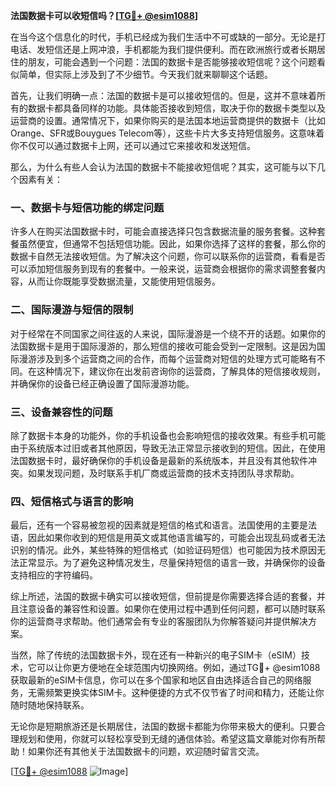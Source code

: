 **法国数据卡可以收短信吗？[[TG💪+ @esim1088](https://t.me/s/esim1088)]**

在当今这个信息化的时代，手机已经成为我们生活中不可或缺的一部分。无论是打电话、发短信还是上网冲浪，手机都能为我们提供便利。而在欧洲旅行或者长期居住的朋友，可能会遇到一个问题：法国的数据卡是否能够接收短信呢？这个问题看似简单，但实际上涉及到了不少细节。今天我们就来聊聊这个话题。

首先，让我们明确一点：法国的数据卡是可以接收短信的。但是，这并不意味着所有的数据卡都具备同样的功能。具体能否接收到短信，取决于你的数据卡类型以及运营商的设置。通常情况下，如果你购买的是法国本地运营商提供的数据卡（比如Orange、SFR或Bouygues Telecom等），这些卡片大多支持短信服务。这意味着你不仅可以通过数据卡上网，还可以通过它来接收和发送短信。

那么，为什么有些人会认为法国的数据卡不能接收短信呢？其实，这可能与以下几个因素有关：

### 一、数据卡与短信功能的绑定问题

许多人在购买法国数据卡时，可能会直接选择只包含数据流量的服务套餐。这种套餐虽然便宜，但通常不包括短信功能。因此，如果你选择了这样的套餐，那么你的数据卡自然无法接收短信。为了解决这个问题，你可以联系你的运营商，看看是否可以添加短信服务到现有的套餐中。一般来说，运营商会根据你的需求调整套餐内容，从而让你既能享受数据流量，又能使用短信服务。

### 二、国际漫游与短信的限制

对于经常在不同国家之间往返的人来说，国际漫游是一个绕不开的话题。如果你的法国数据卡是用于国际漫游的，那么短信的接收可能会受到一定限制。这是因为国际漫游涉及到多个运营商之间的合作，而每个运营商对短信的处理方式可能略有不同。在这种情况下，建议你在出发前咨询你的运营商，了解具体的短信接收规则，并确保你的设备已经正确设置了国际漫游功能。

### 三、设备兼容性的问题

除了数据卡本身的功能外，你的手机设备也会影响短信的接收效果。有些手机可能由于系统版本过旧或者其他原因，导致无法正常显示接收到的短信。因此，在使用法国数据卡时，最好确保你的手机设备是最新的系统版本，并且没有其他软件冲突。如果发现问题，及时联系手机厂商或运营商的技术支持团队寻求帮助。

### 四、短信格式与语言的影响

最后，还有一个容易被忽视的因素就是短信的格式和语言。法国使用的主要是法语，因此如果你收到的短信是用英文或其他语言编写的，可能会出现乱码或者无法识别的情况。此外，某些特殊的短信格式（如验证码短信）也可能因为技术原因无法正常显示。为了避免这种情况发生，尽量保持短信的语言一致，并确保你的设备支持相应的字符编码。

综上所述，法国的数据卡确实可以接收短信，但前提是你需要选择合适的套餐，并且注意设备的兼容性和设置。如果你在使用过程中遇到任何问题，都可以随时联系你的运营商寻求帮助。他们通常会有专业的客服团队为你解答疑问并提供解决方案。

当然，除了传统的法国数据卡外，现在还有一种新兴的电子SIM卡（eSIM）技术，它可以让你更方便地在全球范围内切换网络。例如，通过TG💪+ @esim1088获取最新的eSIM卡信息，你可以在多个国家和地区自由选择适合自己的网络服务，无需频繁更换实体SIM卡。这种便捷的方式不仅节省了时间和精力，还能让你随时随地保持联系。

无论你是短期旅游还是长期居住，法国的数据卡都能为你带来极大的便利。只要合理规划和使用，你就可以轻松享受到无缝的通信体验。希望这篇文章能对你有所帮助！如果你还有其他关于法国数据卡的问题，欢迎随时留言交流。

[[TG💪+ @esim1088](https://t.me/s/esim1088) ![Image](https://i.postimg.cc/4NQfJmqS/Snipaste-2025-05-13-00-14-12.png)]